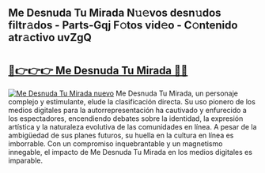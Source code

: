 ## Me Desnuda Tu Mirada N𝚞𝚎vos desn𝚞dos filtr𝚊dos - Parts-Gqj F𝚘tos vid𝚎o - C𝚘ntenido atr𝚊ctivo uvZgQ

# <h2><a href="http://mb0o7b7.tromn.icu/?c=Me+Desnuda+Tu+Mirada">🔗👉👉👉 Me Desnuda Tu Mirada 🔗🔗</a></h2>

[![Me Desnuda Tu Mirada nuevo](https://i.imgur.com/pEAQMta.gif)](http://mb0o7b7.tromn.icu/?c=Me+Desnuda+Tu+Mirada)
Me Desnuda Tu Mirada, un personaje complejo y estimulante, elude la clasificación directa. Su uso pionero de los medios digitales para la autorrepresentación ha cautivado y enfurecido a los espectadores, encendiendo debates sobre la identidad, la expresión artística y la naturaleza evolutiva de las comunidades en línea. A pesar de la ambigüedad de sus planes futuros, su huella en la cultura en línea es imborrable. Con un compromiso inquebrantable y un magnetismo innegable, el impacto de Me Desnuda Tu Mirada en los medios digitales es imparable.
